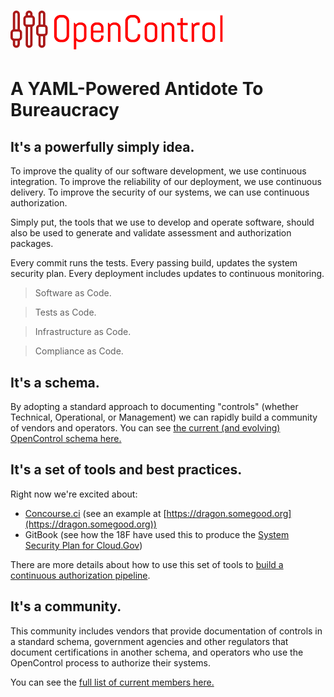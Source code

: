 # ![OpenControl Logo](img/oclogo.png)

# A YAML-Powered Antidote To Bureaucracy #

## It's a powerfully simply idea.

To improve the quality of our software development, we use continuous integration.
To improve the reliability of our deployment, we use continuous delivery.
To improve the security of our systems, we can use continuous authorization.

Simply put, the tools that we use to develop and operate software, should also be
used to generate and validate assessment and authorization packages.

Every commit runs the tests.
Every passing build, updates the system security plan.
Every deployment includes updates to continuous monitoring.

> Software as Code.

> Tests as Code.

> Infrastructure as Code.

> Compliance as Code.

## It's a schema.

By adopting a standard approach to documenting "controls" (whether Technical, Operational, or Management) we can rapidly build a community of vendors and operators. You can see [the current (and evolving) OpenControl schema here.](schema)

## It's a set of tools and best practices.

Right now we're excited about:

 * [Concourse.ci](http://concourse.ci) (see an example at [https://dragon.somegood.org](https://dragon.somegood.org))
 * GitBook (see how the 18F have used this to produce the [System Security Plan for Cloud.Gov](https://masonry-gitbook.cloud.gov/index.html))

There are more details about how to use this set of tools to [build a continuous authorization pipeline](pipelines.md).

## It's a community.

This community includes vendors that provide documentation of controls in a standard
schema, government agencies and other regulators that document certifications in
another schema, and operators who use the OpenControl process to authorize their
systems.

You can see the [full list of current members here.](members)
